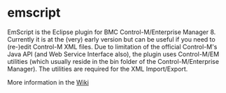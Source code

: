 emscript
=========

EmScript is the Eclipse plugin for BMC Control-M/Enterprise Manager 8. Currently it is at the (very) early version but can be useful if you need to (re-)edit Control-M XML files. Due to limitation of the official Control-M's Java API (and Web Service Interface also), the plugin uses Control-M/EM utilities (which usually reside in the bin folder of the Control-M/Enterprise Manager). The utilities are required for the XML Import/Export.

More information in the [Wiki](https://github.com/thomeo/emscript/wiki)
